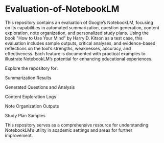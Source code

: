 # Evaluation-of-NotebookLM
This repository contains an evaluation of Google’s NotebookLM, focusing on its capabilities in automated summarization, question generation, content exploration, note organization, and personalized study plans. Using the book "How to Use Your Mind" by Harry D. Kitson as a test case, this evaluation includes sample outputs, critical analyses, and evidence-based reflections on the tool’s strengths, weaknesses, accuracy, and effectiveness. Each feature is documented with practical examples to illustrate NotebookLM’s potential for enhancing educational experiences.

Explore the repository for:

  Summarization Results
  
  Generated Questions and Analysis
  
  Content Exploration Logs
  
  Note Organization Outputs
  
  Study Plan Samples

This repository serves as a comprehensive resource for understanding NotebookLM’s utility in academic settings and areas for further improvement.
